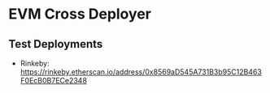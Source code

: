 # EVM Cross Deployer

## Test Deployments
- Rinkeby: https://rinkeby.etherscan.io/address/0x8569aD545A731B3b95C12B463F0EcB0B7ECe2348